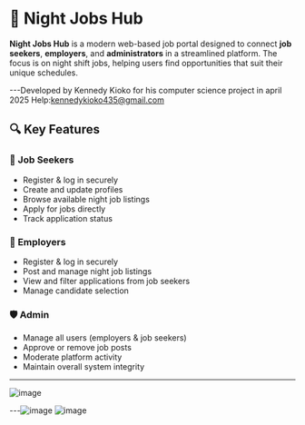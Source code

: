 # 🌙 Night Jobs Hub

**Night Jobs Hub** is a modern web-based job portal designed to connect **job seekers**, **employers**, and **administrators** in a streamlined platform. The focus is on night shift jobs, helping users find opportunities that suit their unique schedules.

---Developed by Kennedy Kioko for his computer science project in april 2025
Help:kennedykioko435@gmail.com

## 🔍 Key Features

### 👤 Job Seekers
- Register & log in securely
- Create and update profiles
- Browse available night job listings
- Apply for jobs directly
- Track application status

### 🏢 Employers
- Register & log in securely
- Post and manage night job listings
- View and filter applications from job seekers
- Manage candidate selection

### 🛡️ Admin
- Manage all users (employers & job seekers)
- Approve or remove job posts
- Moderate platform activity
- Maintain overall system integrity

---
![image](https://github.com/user-attachments/assets/648b166e-b8b8-43d0-8481-1ef3fe5471c5)

---![image](https://github.com/user-attachments/assets/6b2fc6c8-fb92-456c-93db-90c4b2c1ffc7)
![image](https://github.com/user-attachments/assets/14c1f8af-e9a5-4ec4-ad3b-b0d23af1af9f)


